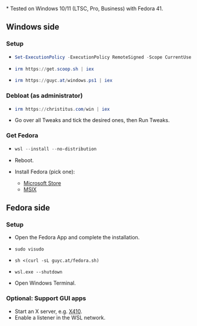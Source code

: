 \* Tested on Windows 10/11 (LTSC, Pro, Business) with Fedora 41.

## Windows side

### Setup

- ```powershell
  Set-ExecutionPolicy -ExecutionPolicy RemoteSigned -Scope CurrentUser
  ```

- ```powershell
  irm https://get.scoop.sh | iex
  ```

- ```powershell
  irm https://guyc.at/windows.ps1 | iex
  ```

### Debloat (as administrator)

- ```powershell
  irm https://christitus.com/win | iex
  ```

- Go over all Tweaks and tick the desired ones, then Run Tweaks.

### Get Fedora

- ```powershell
  wsl --install --no-distribution
  ```

- Reboot.

- Install Fedora (pick one):
  - [Microsoft Store](https://apps.microsoft.com/detail/9npcp8drchsn)
  - [MSIX](https://github.com/VSWSL/Fedora-WSL/releases/tag/v41.0.1.0)

## Fedora side

### Setup

- Open the Fedora App and complete the installation.

- ```shell
  sudo visudo
  ```

- ```shell
  sh <(curl -sL guyc.at/fedora.sh)
  ```

- ```shell
  wsl.exe --shutdown
  ```

- Open Windows Terminal.

### Optional: Support GUI apps

- Start an X server, e.g. [X410](https://x410.dev/download/).
- Enable a listener in the WSL network.
